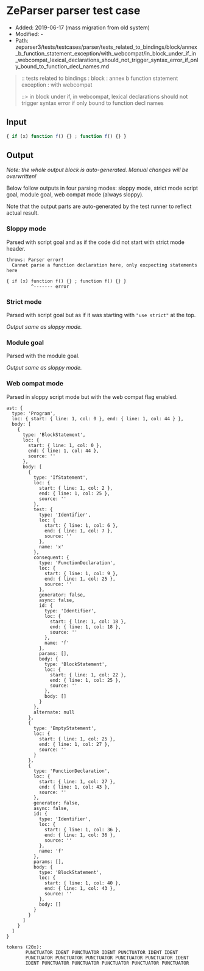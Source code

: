 # ZeParser parser test case

- Added: 2019-06-17 (mass migration from old system)
- Modified: -
- Path: zeparser3/tests/testcases/parser/tests_related_to_bindings/block/annex_b_function_statement_exception/with_webcompat/in_block_under_if_in_webcompat_lexical_declarations_should_not_trigger_syntax_error_if_only_bound_to_function_decl_names.md

> :: tests related to bindings : block : annex b function statement exception : with webcompat
>
> ::> in block under if, in webcompat, lexical declarations should not trigger syntax error if only bound to function decl names

## Input

`````js
{ if (x) function f() {} ; function f() {} }
`````

## Output

_Note: the whole output block is auto-generated. Manual changes will be overwritten!_

Below follow outputs in four parsing modes: sloppy mode, strict mode script goal, module goal, web compat mode (always sloppy).

Note that the output parts are auto-generated by the test runner to reflect actual result.

### Sloppy mode

Parsed with script goal and as if the code did not start with strict mode header.

`````
throws: Parser error!
  Cannot parse a function declaration here, only excpecting statements here

{ if (x) function f() {} ; function f() {} }
         ^------- error
`````

### Strict mode

Parsed with script goal but as if it was starting with `"use strict"` at the top.

_Output same as sloppy mode._

### Module goal

Parsed with the module goal.

_Output same as sloppy mode._

### Web compat mode

Parsed in sloppy script mode but with the web compat flag enabled.

`````
ast: {
  type: 'Program',
  loc: { start: { line: 1, col: 0 }, end: { line: 1, col: 44 } },
  body: [
    {
      type: 'BlockStatement',
      loc: {
        start: { line: 1, col: 0 },
        end: { line: 1, col: 44 },
        source: ''
      },
      body: [
        {
          type: 'IfStatement',
          loc: {
            start: { line: 1, col: 2 },
            end: { line: 1, col: 25 },
            source: ''
          },
          test: {
            type: 'Identifier',
            loc: {
              start: { line: 1, col: 6 },
              end: { line: 1, col: 7 },
              source: ''
            },
            name: 'x'
          },
          consequent: {
            type: 'FunctionDeclaration',
            loc: {
              start: { line: 1, col: 9 },
              end: { line: 1, col: 25 },
              source: ''
            },
            generator: false,
            async: false,
            id: {
              type: 'Identifier',
              loc: {
                start: { line: 1, col: 18 },
                end: { line: 1, col: 18 },
                source: ''
              },
              name: 'f'
            },
            params: [],
            body: {
              type: 'BlockStatement',
              loc: {
                start: { line: 1, col: 22 },
                end: { line: 1, col: 25 },
                source: ''
              },
              body: []
            }
          },
          alternate: null
        },
        {
          type: 'EmptyStatement',
          loc: {
            start: { line: 1, col: 25 },
            end: { line: 1, col: 27 },
            source: ''
          }
        },
        {
          type: 'FunctionDeclaration',
          loc: {
            start: { line: 1, col: 27 },
            end: { line: 1, col: 43 },
            source: ''
          },
          generator: false,
          async: false,
          id: {
            type: 'Identifier',
            loc: {
              start: { line: 1, col: 36 },
              end: { line: 1, col: 36 },
              source: ''
            },
            name: 'f'
          },
          params: [],
          body: {
            type: 'BlockStatement',
            loc: {
              start: { line: 1, col: 40 },
              end: { line: 1, col: 43 },
              source: ''
            },
            body: []
          }
        }
      ]
    }
  ]
}

tokens (20x):
       PUNCTUATOR IDENT PUNCTUATOR IDENT PUNCTUATOR IDENT IDENT
       PUNCTUATOR PUNCTUATOR PUNCTUATOR PUNCTUATOR PUNCTUATOR IDENT
       IDENT PUNCTUATOR PUNCTUATOR PUNCTUATOR PUNCTUATOR PUNCTUATOR
`````

